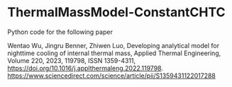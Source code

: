 # ThermalMassModel-ConstantCHTC
Python code for the following paper

Wentao Wu, Jingru Benner, Zhiwen Luo,
Developing analytical model for nighttime cooling of internal thermal mass,
Applied Thermal Engineering,
Volume 220,
2023,
119798,
ISSN 1359-4311,
https://doi.org/10.1016/j.applthermaleng.2022.119798.
https://www.sciencedirect.com/science/article/pii/S1359431122017288
